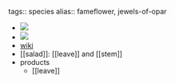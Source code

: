 tags:: species
alias:: fameflower, jewels-of-opar

- ![](https://peach-geographical-bat-397.mypinata.cloud/ipfs/QmY78iNwt1QHjrTNxNimphV6v59CcoRL6b8D2MTs9pkSQY)
- ![](https://peach-geographical-bat-397.mypinata.cloud/ipfs/QmXvCqv7LfM7Dtazh8YhL9agQWYV72bB34vx9erk6m81dy)
- [wiki](https://en.wikipedia.org/wiki/Talinum_paniculatum)
- [[salad]]: [[leave]] and [[stem]]
- products
	- [[leave]]
